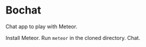 # Bochat
Chat app to play with Meteor.


Install Meteor. Run `meteor` in the cloned directory. Chat.
